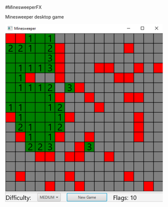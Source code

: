 #MinesweeperFX

Minesweeper desktop game

![screenshot](https://github.com/Todense/MinesweeperFX/blob/master/src/main/resources/screenshot.png)